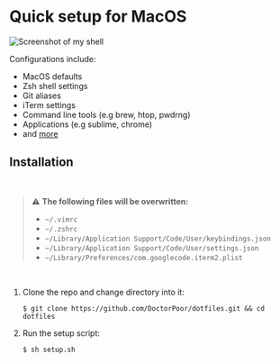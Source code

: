 # Quick setup for MacOS

![Screenshot of my shell](https://i.imgur.com/6y8GTBl.png)

Configurations include:
- MacOS defaults
- Zsh shell settings
- Git aliases
- iTerm settings
- Command line tools (e.g brew, htop, pwdrng)
- Applications (e.g sublime, chrome)
- and [more](https://github.com/DoctorPoor/config/blob/master/setup.sh)

## Installation

<br />

> :warning: **The following files will be overwritten:**
> - `~/.vimrc`
> - `~/.zshrc`
> - `~/Library/Application Support/Code/User/keybindings.json`
> - `~/Library/Application Support/Code/User/settings.json`
> - `~/Library/Preferences/com.googlecode.iterm2.plist`

<br />

<ol>
  <li>Clone the repo and change directory into it:</li>

  ```
  $ git clone https://github.com/DoctorPoor/dotfiles.git && cd dotfiles
  ```

  <li>Run the setup script:</li>

  ```
  $ sh setup.sh
  ```
</ol>
